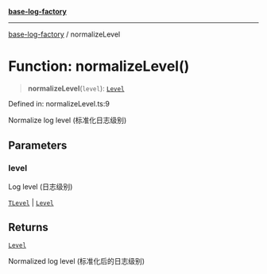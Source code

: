 [**base-log-factory**](../index.md)

***

[base-log-factory](../index.md) / normalizeLevel

# Function: normalizeLevel()

> **normalizeLevel**(`level`): [`Level`](../enumerations/Level.md)

Defined in: normalizeLevel.ts:9

Normalize log level (标准化日志级别)

## Parameters

### level

Log level (日志级别)

[`TLevel`](../type-aliases/TLevel.md) | [`Level`](../enumerations/Level.md)

## Returns

[`Level`](../enumerations/Level.md)

Normalized log level (标准化后的日志级别)
